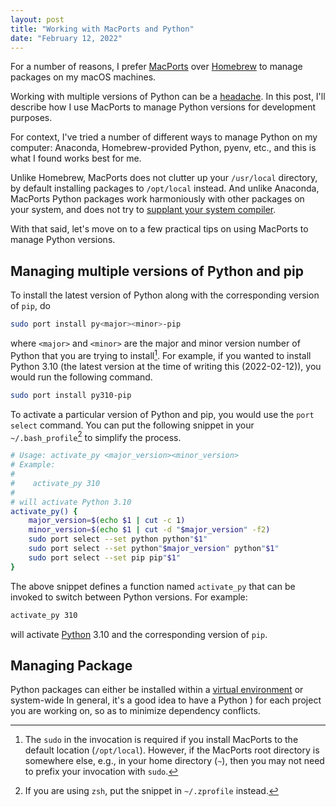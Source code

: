 ```yaml
---
layout: post
title: "Working with MacPorts and Python"
date: "February 12, 2022"
---
```


For a number of reasons, I prefer [MacPorts](https://www.macports.org) over
[Homebrew](https://brew.sh) to manage packages on my macOS machines.

Working with multiple versions of Python can be a
[headache](https://xkcd.com/1987/). In this post, I'll describe how I use
MacPorts to manage Python versions for development purposes.

For context, I've tried a number of different ways to manage Python on my
computer: Anaconda, Homebrew-provided Python, pyenv, etc., and this is what
I found works best for me.

Unlike Homebrew, MacPorts does not clutter up your `/usr/local` directory, by
default installing packages to `/opt/local` instead. And unlike Anaconda,
MacPorts Python packages work harmoniously with other packages on your system,
and does not try to [supplant your system
compiler](https://docs.conda.io/projects/conda-build/en/latest/resources/compiler-tools.html).

With that said, let's move on to a few practical tips on using MacPorts to
manage Python versions.

Managing multiple versions of Python and pip
--------------------------------------------

To install the latest version of Python along with the corresponding version of
`pip`, do

```bash
sudo port install py<major><minor>-pip
````

where `<major>` and `<minor>` are the major and minor version number of Python
that you are trying to install[^1]. For example, if you wanted to install Python
3.10 (the latest version at the time of writing this (2022-02-12)), you would
run the following command.

```bash
sudo port install py310-pip
```

To activate a particular version of Python and pip, you would use the `port select`
command. You can put the following snippet in your `~/.bash_profile`[^2] to
simplify the process.

```bash
# Usage: activate_py <major_version><minor_version>
# Example:
#
#    activate_py 310
#
# will activate Python 3.10
activate_py() {
    major_version=$(echo $1 | cut -c 1)
    minor_version=$(echo $1 | cut -d "$major_version" -f2)
    sudo port select --set python python"$1"
    sudo port select --set python"$major_version" python"$1"
    sudo port select --set pip pip"$1"
}
```

The above snippet defines a function named `activate_py` that can be invoked to
switch between Python versions. For example:

```bash
activate_py 310
```

will activate [Python](Python) 3.10 and the corresponding version of `pip`.

Managing Package
----------------

Python packages can either be installed within a [virtual
environment](https://docs.python.org/3/tutorial/venv.html) or system-wide In general, it's a
good idea to have a Python ) for each project you are working on, so as to
minimize dependency conflicts.


[^1]: The `sudo` in the invocation is required if you install MacPorts to the
default location (`/opt/local`). However, if the MacPorts root directory is
somewhere else, e.g., in your home directory (`~`), then you may not need to
prefix your invocation with `sudo`.

[^2]: If you are using `zsh`, put the snippet in `~/.zprofile` instead.
